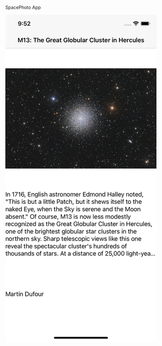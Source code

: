 SpacePhoto App

![Screenshot 1](https://github.com/gurinfilipp/SpacePhoto/blob/main/SpacePhoto/Screenshots/Screenshot01.png?raw=true)
